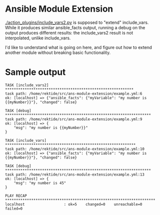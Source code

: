 # Ansible Module Extension

[./action_plugins/include_vars2.py](./action_plugins/include_vars2.py) is supposed to "extend" include_vars. While it produces similar ansible_facts output, running a debug on the output produces different results: the include_vars2 result is not interpolated, unlike include_vars.

I'd like to understand what is going on here, and figure out how to extend another module without breaking basic functionality.

# Sample output

```
TASK [include_vars2] ***********************************************************
task path: /home/rektide/src/ans-module-extension/example.yml:6
ok: [localhost] => {"ansible_facts": {"myVariable": "my number is {{myNumber}}"}, "changed": false}

TASK [debug] *******************************************************************
task path: /home/rektide/src/ans-module-extension/example.yml:9
ok: [localhost] => {
    "msg": "my number is {{myNumber}}"
}

TASK [include_vars] ************************************************************
task path: /home/rektide/src/ans-module-extension/example.yml:10
ok: [localhost] => {"ansible_facts": {"myVariable": "my number is {{myNumber}}"}, "changed": false}

TASK [debug] *******************************************************************
task path: /home/rektide/src/ans-module-extension/example.yml:13
ok: [localhost] => {
    "msg": "my number is 45"
}

PLAY RECAP *********************************************************************
localhost                  : ok=5    changed=0    unreachable=0    failed=0   
```
